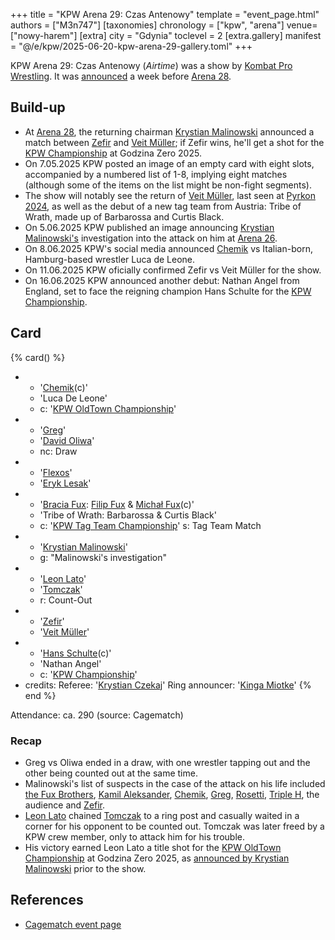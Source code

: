 +++
title = "KPW Arena 29: Czas Antenowy"
template = "event_page.html"
authors = ["M3n747"]
[taxonomies]
chronology = ["kpw", "arena"]
venue=["nowy-harem"]
[extra]
city = "Gdynia"
toclevel = 2
[extra.gallery]
manifest = "@/e/kpw/2025-06-20-kpw-arena-29-gallery.toml"
+++

KPW Arena 29: Czas Antenowy (_Airtime_) was a show by [Kombat Pro Wrestling](@/o/kpw.md). It was [announced][rosetti-zapowiada] a week before [Arena 28](@/e/kpw/2025-04-11-kpw-arena-28.md).

## Build-up

* At [Arena 28](@/e/kpw/2025-04-11-kpw-arena-28.md), the returning chairman [Krystian Malinowski](@/w/krystian-malinowski.md) announced a match between [Zefir](@/w/zefir.md) and [Veit Müller](@/w/veit-mueller.md); if Zefir wins, he'll get a shot for the [KPW Championship](@/c/kpw-championship.md) at Godzina Zero 2025.
* On 7.05.2025 KPW posted an image of an empty card with eight slots, accompanied by a numbered list of 1-8, implying eight matches (although some of the items on the list might be non-fight segments).
* The show will notably see the return of [Veit Müller](@/w/veit-mueller.md), last seen at [Pyrkon 2024](@/e/kpw/2024-06-15-kpw-pyrkon-2024.md), as well as the debut of a new tag team from Austria: Tribe of Wrath, made up of Barbarossa and Curtis Black.
* On 5.06.2025 KPW published an image announcing [Krystian Malinowski's](@/w/krystian-malinowski.md) investigation into the attack on him at [Arena 26](@/e/kpw/2024-11-15-kpw-arena-26.md).
* On 8.06.2025 KPW's social media announced [Chemik](@/w/chemik.md) vs Italian-born, Hamburg-based wrestler Luca de Leone.
* On 11.06.2025 KPW oficially confirmed Zefir vs Veit Müller for the show.
* On 16.06.2025 KPW announced another debut: Nathan Angel from England, set to face the reigning champion Hans Schulte for the [KPW Championship](@/c/kpw-championship.md).

## Card

{% card() %}
- - '[Chemik](@/w/chemik.md)(c)'
  - 'Luca De Leone'
  - c: '[KPW OldTown Championship](@/c/kpw-old-town-championship.md)'
- - '[Greg](@/w/greg.md)'
  - '[David Oliwa](@/w/david-oliwa.md)'
  - nc: Draw
- - '[Flexos](@/w/flexos.md)'
  - '[Eryk Lesak](@/w/eryk-lesak.md)'
- - '[Bracia Fux](@/tt/bracia-fux.md): [Filip Fux](@/w/filip-fux.md) & [Michał Fux](@/w/michal-fux.md)(c)'
  - 'Tribe of Wrath: Barbarossa & Curtis Black'
  - c: '[KPW Tag Team Championship](@/c/kpw-tag-team-championship.md)'
    s: Tag Team Match
- - '[Krystian Malinowski](@/w/krystian-malinowski.md)'
  - g: "Malinowski's investigation"
- - '[Leon Lato](@/w/leon-lato.md)'
  - '[Tomczak](@/w/tomczak.md)'
  - r: Count-Out
- - '[Zefir](@/w/zefir.md)'
  - '[Veit Müller](@/w/veit-mueller.md)'
- - '[Hans Schulte](@/w/hans-schulte.md)(c)'
  - 'Nathan Angel'
  - c: '[KPW Championship](@/c/kpw-championship.md)'
- credits:
    Referee: '[Krystian Czekaj](@/w/krystian-czekaj.md)'
    Ring announcer: '[Kinga Miotke](@/w/kinga-miotke.md)'
{% end %}

Attendance: ca. 290 (source: Cagematch)

### Recap
* Greg vs Oliwa ended in a draw, with one wrestler tapping out and the other being counted out at the same time.
* Malinowski's list of suspects in the case of the attack on his life included [the Fux Brothers](@/tt/bracia-fux.md), [Kamil Aleksander](@/w/kamil-aleksander.md), [Chemik](@/w/chemik.md), [Greg](@/w/greg.md), [Rosetti](@/w/rosetti.md), [Triple H][tryplak], the audience and [Zefir](@/w/zefir.md).
* [Leon Lato](@/w/leon-lato.md) chained [Tomczak](@/w/tomczak.md) to a ring post and casually waited in a corner for his opponent to be counted out. Tomczak was later freed by a KPW crew member, only to attack him for his trouble.
* His victory earned Leon Lato a title shot for the [KPW OldTown Championship](@/c/kpw-old-town-championship.md) at Godzina Zero 2025, as [announced by Krystian Malinowski][leon-ot] prior to the show.

## References

* [Cagematch event page](https://www.cagematch.net/?id=1&nr=425352)

[rosetti-zapowiada]: https://www.youtube.com/watch?v=sIOJf0CuMXk
[tryplak]: https://en.wikipedia.org/wiki/Triple_H
[leon-ot]: https://www.facebook.com/kpwrestling/videos/1032258822347201
